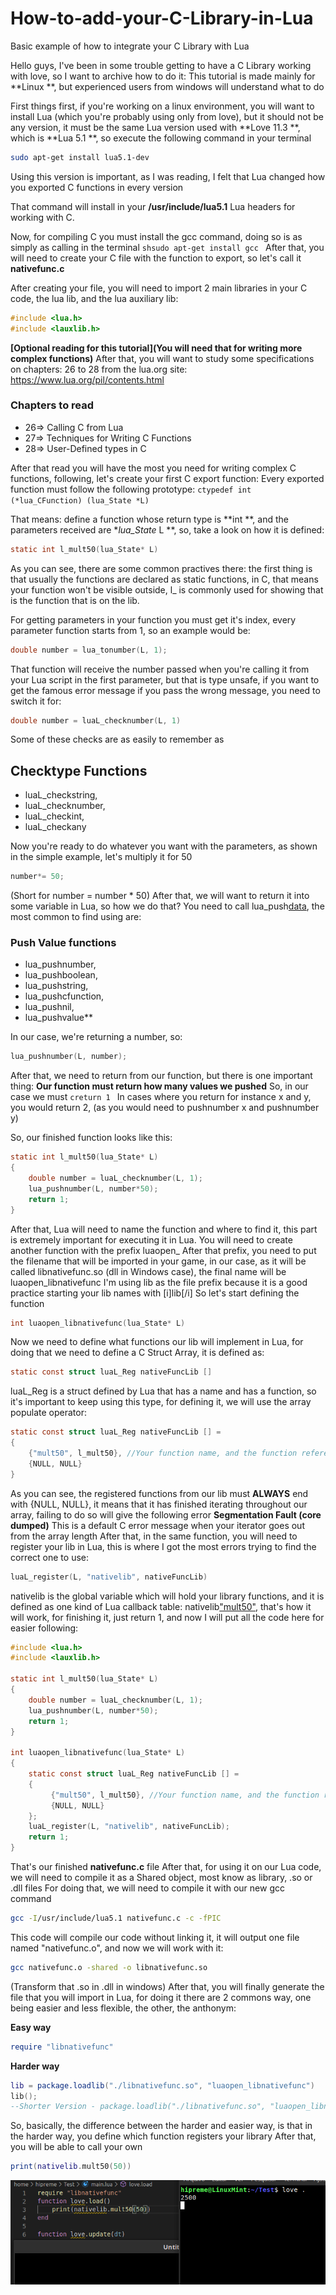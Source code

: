 # How-to-add-your-C-Library-in-Lua
Basic example of how to integrate your C Library with Lua

Hello guys, I've been in some trouble getting to have a C Library working with love, so I want to archive how to do it:
This tutorial is made mainly for  **Linux **, but experienced users from windows will understand what to do

First things first, if you're working on a linux environment, you will want to install Lua (which you're probably using only from love), but it should not be any version, it must be the same Lua version used with  **Love 11.3 **, which is  **Lua 5.1 **, so execute the following command in your terminal
```sh
sudo apt-get install lua5.1-dev 
```
Using this version is important, as I was reading, I felt that Lua changed how you exported C functions in every version

That command will install in your  **/usr/include/lua5.1** Lua headers for working with C.

Now, for compiling C you must install the gcc command, doing so is as simply as calling in the terminal ```shsudo apt-get install gcc ```
After that, you will need to create your C file with the function to export, so let's call it  **nativefunc.c**

After creating your file, you will need to import 2 main libraries in your C code, the lua lib, and the lua auxiliary lib:
```c
#include <lua.h>
#include <lauxlib.h>
 ```

 **[Optional reading for this tutorial](You will need that for writing more complex functions)**
After that, you will want to study some specifications on chapters: 26 to 28 from the lua.org site: https://www.lua.org/pil/contents.html
### Chapters to read
- 26=> Calling C from Lua
- 27=> Techniques for Writing C Functions
- 28=> User-Defined types in C

After that read you will have the most you need for writing complex C functions, following, let's create your first C export function:
Every exported function must follow the following prototype: ```ctypedef int (*lua_CFunction) (lua_State *L) ```

That means: define a function whose return type is  **int **, and the parameters received are  **lua_State* L **, so, take a look on how it is defined:

```c
static int l_mult50(lua_State* L) 
```
As you can see, there are some common practives there: the first thing is that usually the functions are declared as static functions, in C, that means your function won't be visible outside, l_ is commonly used for showing that is the function that is on the lib.

For getting parameters in your function you must get it's index, every parameter function starts from 1, so an example would be:
```c
double number = lua_tonumber(L, 1); 
```
That function will receive the number passed when you're calling it from your Lua script in the first parameter, but that is type unsafe, if you want to get the famous error message if you pass the wrong message, you need to switch it for:
```c
double number = luaL_checknumber(L, 1) 
```
Some of these checks are as easily to remember as
## Checktype Functions
- luaL_checkstring,
- luaL_checknumber,
- luaL_checkint,
- luaL_checkany

Now you're ready to do whatever you want with the parameters, as shown in the simple example, let's multiply it for 50
```c
number*= 50;
```
(Short for number = number * 50)
After that, we will want to return it into some variable in Lua, so how we do that?
You need to call lua_push[data](value), the most common to find using are:
### Push Value functions
- lua_pushnumber,
- lua_pushboolean,
- lua_pushstring,
- lua_pushcfunction,
- lua_pushnil,
- lua_pushvalue**

In our case, we're returning a number, so:
```c
lua_pushnumber(L, number); 
```
After that, we need to return from our function, but there is one important thing:
 **Our function must return how many values we pushed**
So, in our case we must ```creturn 1 ```
In cases where you return for instance x and y, you would return 2, (as you would need to pushnumber x and pushnumber y)

So, our finished function looks like this:
```c
static int l_mult50(lua_State* L)
{
    double number = luaL_checknumber(L, 1);
    lua_pushnumber(L, number*50);
    return 1;
}
 ```
After that, Lua will need to name the function and where to find it, this part is extremely important for executing it in Lua.
You will need to create another function with the prefix luaopen_
After that prefix, you need to put the filename that will be imported in your game, in our case, as it will be called libnativefunc.so (dll in Windows case), the final name will be luaopen_libnativefunc
I'm using lib as the file prefix because it is a good practice starting your lib names with [i]lib[/i]
So let's start defining the function
```c
int luaopen_libnativefunc(lua_State* L) 
```
Now we need to define what functions our lib will implement in Lua, for doing that we need to define a C Struct Array, it is defined as:
```c
static const struct luaL_Reg nativeFuncLib [] 
```
luaL_Reg is a struct defined by Lua that has a name and has a function, so it's important to keep using this type, for defining it, we will use the array populate operator:
```c
static const struct luaL_Reg nativeFuncLib [] =
{
    {"mult50", l_mult50}, //Your function name, and the function reference after
    {NULL, NULL}
}
```
As you can see, the registered functions from our lib must  **ALWAYS** end with {NULL, NULL}, it means that it has finished iterating throughout our array, failing to do so will give the following error
 **Segmentation Fault (core dumped)**
This is a default C error message when your iterator goes out from the array length
After that, in the same function, you will need to register your lib in Lua, this is where I got the most errors trying to find the correct one to use:
```c
luaL_register(L, "nativelib", nativeFuncLib)
```
nativelib is the global variable which will hold your library functions, and it is defined as one kind of Lua callback table:
nativelib["mult50"](), that's how it will work, for finishing it, just return 1, and now I will put all the code here for easier following:


```c
#include <lua.h>
#include <lauxlib.h>

static int l_mult50(lua_State* L)
{
    double number = luaL_checknumber(L, 1);
    lua_pushnumber(L, number*50);
    return 1;
}

int luaopen_libnativefunc(lua_State* L)
{
    static const struct luaL_Reg nativeFuncLib [] =
    {
         {"mult50", l_mult50}, //Your function name, and the function reference after
         {NULL, NULL}
    };
    luaL_register(L, "nativelib", nativeFuncLib);
    return 1;
}
```

That's our finished  **nativefunc.c** file
After that, for using it on our Lua code, we will need to compile it as a Shared object, most know as library,  .so or .dll files
For doing that, we will need to compile it with our new gcc command
```sh
gcc -I/usr/include/lua5.1 nativefunc.c -c -fPIC 
```
This code will compile our code without linking it, it will output one file named "nativefunc.o", and now we will work with it:
```sh
gcc nativefunc.o -shared -o libnativefunc.so 
```
(Transform that .so in .dll in windows)
After that, you will finally generate the file that you will import in Lua, for doing it there are 2 commons way, one being easier and less flexible, the other, the anthonym:

 **Easy way**
```lua
require "libnativefunc" 
```

 **Harder way**
```lua
lib = package.loadlib("./libnativefunc.so", "luaopen_libnativefunc")
lib();
--Shorter Version - package.loadlib("./libnativefunc.so", "luaopen_libnativefunc")()
```
So, basically, the difference between the harder and easier way, is that in the harder way, you define which function registers your library
After that, you will be able to call your own 
```lua
print(nativelib.mult50(50))
```

![result_image](result.png)

